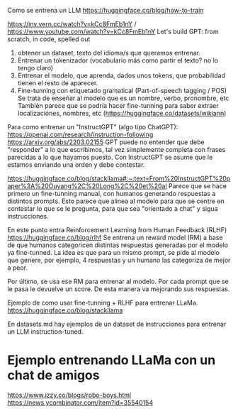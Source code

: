 Como se entrena un LLM
https://huggingface.co/blog/how-to-train

https://inv.vern.cc/watch?v=kCc8FmEb1nY / https://www.youtube.com/watch?v=kCc8FmEb1nY
Let's build GPT: from scratch, in code, spelled out

1. obtener un dataset, texto del idioma/s que queramos entrenar.
2. Entrenar un tokenizador (vocabulario más como partir el texto? no lo tengo claro)
3. Entrenar el modelo, que aprenda, dados unos tokens, que probabilidad tienen el resto de aparecer.
4. Fine-tunning con etiquetado gramatical (Part-of-speech tagging / POS)
   Se trata de enseñar al modelo que es un nombre, verbo, pronombre, etc
   También parece que se podría hacer fine-tunning para saber extraer localizaciónes, nombres, etc (https://huggingface.co/datasets/wikiann)


Para como entrenar un "InstructGPT" (algo tipo ChatGPT):
https://openai.com/research/instruction-following
https://arxiv.org/abs/2203.02155
GPT puede no entender que debe "responder" a lo que escribimos, tal vez simplemente completa con frases parecidas a lo que hayamos puesto.
Con InstructGPT se asume que le estamos enviando una orden y debe contestar.

https://huggingface.co/blog/stackllama#:~:text=From%20InstructGPT%20paper%3A%20Ouyang%2C%20Long%2C%20et%20al
Parece que se hace primero un fine-tunning manual, con humanos generando respuestas a distintos prompts.
Esto parece que alinea al modelo para que se centre en contestar lo que se le pregunta, para que sea "orientado a chat" y sigua instrucciones.

En este punto entra Reinforcement Learning from Human Feedback (RLHF)
https://huggingface.co/blog/rlhf
Se entrena un reward model (RM) a base de que humanos categoricen distintas respuestas generadas por el modelo ya fine-tunned.
La idea es que para un mismo prompt, se pide al modelo que genere, por ejemplo, 4 respuestas y un humano las categoriza de mejor a peor.

Por último, se usa ese RM para entrenar al modelo. Por cada prompt que se le pasa le devuelve un score.
De esta manera va mejorando sus respuestas.

Ejemplo de como usar fine-tunning + RLHF para entrenar LLaMa.
https://huggingface.co/blog/stackllama

En datasets.md hay ejemplos de un dataset de instrucciones para entrenar un LLM instruction-tuned.


# Ejemplo entrenando LLaMa con un chat de amigos
https://www.izzy.co/blogs/robo-boys.html
https://news.ycombinator.com/item?id=35540154
